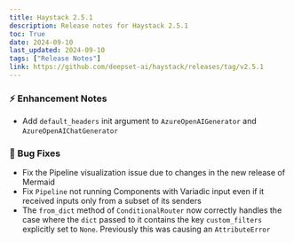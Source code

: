 ```yaml
---
title: Haystack 2.5.1
description: Release notes for Haystack 2.5.1
toc: True
date: 2024-09-10
last_updated: 2024-09-10
tags: ["Release Notes"]
link: https://github.com/deepset-ai/haystack/releases/tag/v2.5.1
---
```


### ⚡️ Enhancement Notes

- Add `default_headers` init argument to `AzureOpenAIGenerator` and `AzureOpenAIChatGenerator`

### 🐛 Bug Fixes

- Fix the Pipeline visualization issue due to changes in the new release of Mermaid
- Fix `Pipeline` not running Components with Variadic input even if it received inputs only from a subset of its senders
- The `from_dict` method of `ConditionalRouter` now correctly handles the case where the `dict` passed to it contains the key `custom_filters` explicitly set to `None`. Previously this was causing an `AttributeError`
